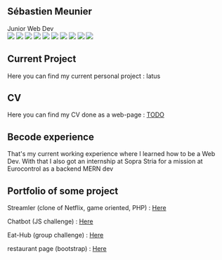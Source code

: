 ## Sébastien Meunier

Junior Web Dev  
![](https://img.shields.io/badge/Company-Becode-blue)
![](https://img.shields.io/badge/HTML5-passing-green)
![](https://img.shields.io/badge/CSS3-passing-green)
![](https://img.shields.io/badge/JS-passing-green)
![](https://img.shields.io/badge/PHP-passing-green)
![](https://img.shields.io/badge/Bootstrap-passing-green)
![](https://img.shields.io/badge/Node.JS-passing-green)
![](https://img.shields.io/badge/Wordpress-passing-green)
![](https://img.shields.io/badge/React-passing-green)
![](https://img.shields.io/badge/MongoDB-passing-green)

## Current Project

Here you can find my current personal project : Iatus

## CV

Here you can find my CV done as a web-page : [TODO]()


## Becode experience

That's my current working experience where I learned how to be a Web Dev.
With that I also got an internship at Sopra Stria for a mission at Eurocontrol as a backend MERN dev

## Portfolio of some project

Streamler (clone of Netflix, game oriented, PHP) : [Here](https://github.com/MeunierS/Getflix$)

Chatbot (JS challenge) : [Here](https://github.com/soufianecode/Chatbot)

Eat-Hub (group challenge) : [Here](https://github.com/AlexJS6/Eat-Hub)

restaurant page (bootstrap) : [Here](https://github.com/MeunierS/restaurant-css-framework)


